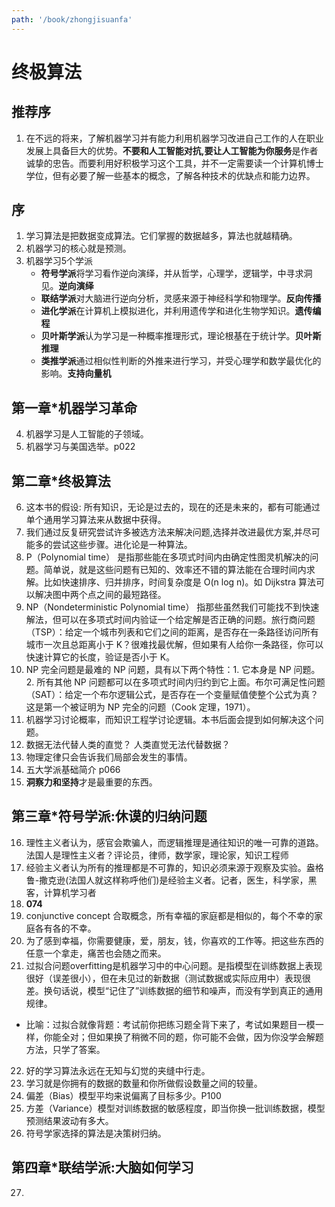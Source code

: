 ```yaml
---
path: '/book/zhongjisuanfa'
---
```


# 终极算法

## 推荐序

1. 在不远的将来，了解机器学习并有能力利用机器学习改进自己工作的人在职业发展上具备巨大的优势。**不要和人工智能对抗,要让人工智能为你服务**是作者诚挚的忠告。而要利用好积极学习这个工具，并不一定需要读一个计算机博士学位，但有必要了解一些基本的概念，了解各种技术的优缺点和能力边界。

## 序

1. 学习算法是把数据变成算法。它们掌握的数据越多，算法也就越精确。
2. 机器学习的核心就是预测。
3. 机器学习5个学派
    - **符号学派**将学习看作逆向演绎，并从哲学，心理学，逻辑学，中寻求洞见。**逆向演绎**
    - **联结学派**对大脑进行逆向分析，灵感来源于神经科学和物理学。**反向传播**
    - **进化学派**在计算机上模拟进化，并利用遗传学和进化生物学知识。**遗传编程**
    - **贝叶斯学派**认为学习是一种概率推理形式，理论根基在于统计学。**贝叶斯推理**
    - **类推学派**通过相似性判断的外推来进行学习，并受心理学和数学最优化的影响。**支持向量机**


## 第一章*机器学习革命

4. 机器学习是人工智能的子领域。
5. 机器学习与美国选举。p022

## 第二章*终极算法

6. 这本书的假设: 所有知识，无论是过去的，现在的还是未来的，都有可能通过单个通用学习算法来从数据中获得。
7. 我们通过反复研究尝试许多被选方法来解决问题,选择并改进最优方案,并尽可能多的尝试这些步骤。进化论是一种算法。
8. P（Polynomial time） 是指那些能在多项式时间内由确定性图灵机解决的问题。简单说，就是这些问题有已知的、效率还不错的算法能在合理时间内求解。比如快速排序、归并排序，时间复杂度是 O(n log n)。如 Dijkstra 算法可以解决图中两个点之间的最短路径。
9. NP（Nondeterministic Polynomial time） 指那些虽然我们可能找不到快速解法，但可以在多项式时间内验证一个给定解是否正确的问题。旅行商问题（TSP）：给定一个城市列表和它们之间的距离，是否存在一条路径访问所有城市一次且总距离小于 K？很难找最优解，但如果有人给你一条路径，你可以快速计算它的长度，验证是否小于 K。
10. NP 完全问题是最难的 NP 问题，具有以下两个特性：1. 它本身是 NP 问题。2. 所有其他 NP 问题都可以在多项式时间内归约到它上面。布尔可满足性问题（SAT）：给定一个布尔逻辑公式，是否存在一个变量赋值使整个公式为真？这是第一个被证明为 NP 完全的问题（Cook 定理，1971）。
11. 机器学习讨论概率，而知识工程学讨论逻辑。本书后面会提到如何解决这个问题。
12. 数据无法代替人类的直觉？ 人类直觉无法代替数据？
13. 物理定律只会告诉我们局部会发生的事情。
14. 五大学派基础简介 p066
15. **洞察力和坚持**才是最重要的东西。

## 第三章*符号学派:休谟的归纳问题

16. 理性主义者认为，感官会欺骗人，而逻辑推理是通往知识的唯一可靠的道路。法国人是理性主义者？评论员，律师，数学家，理论家，知识工程师
17. 经验主义者认为所有的推理都是不可靠的，知识必须来源于观察及实验。盎格鲁-撒克逊(法国人就这样称呼他们)是经验主义者。记者，医生，科学家，黑客，计算机学习者
18. **074**
19. conjunctive concept 合取概念，所有幸福的家庭都是相似的，每个不幸的家庭各有各的不幸。
20. 为了感到幸福，你需要健康，爱，朋友，钱，你喜欢的工作等。把这些东西的任意一个拿走，痛苦也会随之而来。
21. 过拟合问题overfitting是机器学习中的中心问题。是指模型在训练数据上表现很好（误差很小），但在未见过的新数据（测试数据或实际应用中）表现很差。换句话说，模型“记住了”训练数据的细节和噪声，而没有学到真正的通用规律。
   - 比喻：过拟合就像背题：考试前你把练习题全背下来了，考试如果题目一模一样，你能全对；但如果换了稍微不同的题，你可能不会做，因为你没学会解题方法，只学了答案。
22. 好的学习算法永远在无知与幻觉的夹缝中行走。
23. 学习就是你拥有的数据的数量和你所做假设数量之间的较量。
24. 偏差（Bias）模型平均来说偏离了目标多少。P100
25. 方差（Variance）模型对训练数据的敏感程度，即当你换一批训练数据，模型预测结果波动有多大。
26. 符号学家选择的算法是决策树归纳。

## 第四章*联结学派:大脑如何学习
27. 


